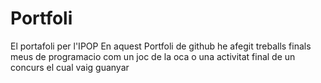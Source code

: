 # Portfoli
El portafoli per l'IPOP 
En aquest Portfoli de github he afegit treballs finals meus de programacio com un joc de la oca o una activitat final de un concurs el cual vaig guanyar

